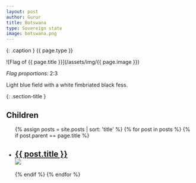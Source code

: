 ```yaml
---
layout: post
author: Gurur
title: Botswana
type: Sovereign state
image: botswana.png
---
```

{: .caption }
{{ page.type }}

![Flag of {{ page.title }}](/assets/img/{{ page.image }})

*Flag proportions*: 2:3

Light blue field with a white fimbriated black fess.

{: .section-title }
## Children

<ul id="post-list">
    {% assign posts = site.posts | sort: 'title' %}
    {% for post in posts %}
    {% if post.parent == page.title %}
    <li>
        <h2><a href="{{ post.url }}">{{ post.title }}<br><span class="home-image"><img src="/assets/img/{{ post.image }}"></span></a></h2>
    </li>
    {% endif %}
    {% endfor %}
</ul>